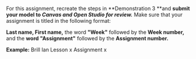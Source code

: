 For this assignment, recreate the steps in **Demonstration 3 **and **submit your model to _Canvas and Open Studio for review._** Make sure that your assignment is titled in the following format:

**Last name, First name,** the word **"Week"** followed by the **Week number,** and the **word "Assignment"** followed by the **Assignment number.**

**Example:**
Brill Ian Lesson x Assignment x
 